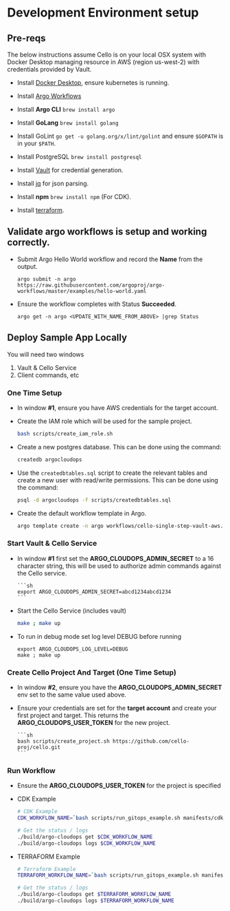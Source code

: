 # Development Environment setup

## Pre-reqs

The below instructions assume Cello is on your local OSX system
with Docker Desktop managing resource in AWS (region us-west-2) with credentials provided by Vault.

- Install [Docker Desktop](https://www.docker.com/products/docker-desktop), ensure kubernetes is running.

- Install [Argo Workflows](https://argoproj.github.io/argo-workflows/installation/)

- Install **Argo CLI** `brew install argo`

- Install **GoLang** `brew install golang`

- Install GoLint `go get -u golang.org/x/lint/golint` and ensure `$GOPATH` is in your `$PATH`.

- Install PostgreSQL `brew install postgresql`

- Install [Vault](https://www.vaultproject.io/downloads) for credential generation.

- Install [jq](https://stedolan.github.io/jq/) for json parsing.

- Install **npm** `brew install npm` (For CDK).

- Install [terraform](https://www.terraform.io/downloads.html).

## Validate argo workflows is setup and working correctly.

- Submit Argo Hello World workflow and record the **Name** from the output.

  ```
  argo submit -n argo https://raw.githubusercontent.com/argoproj/argo-workflows/master/examples/hello-world.yaml
  ```

- Ensure the workflow completes with Status **Succeeded**.

  ```
  argo get -n argo <UPDATE_WITH_NAME_FROM_ABOVE> |grep Status
  ```

## Deploy Sample App Locally

You will need two windows

1. Vault & Cello Service
1. Client commands, etc

### One Time Setup

- In window **#1**, ensure you have AWS credentials for the target account.

- Create the IAM role which will be used for the sample project.

  ```sh
  bash scripts/create_iam_role.sh
  ```

- Create a new postgres database. This can be done using the command:

  ```sh
  createdb argocloudops
  ```

- Use the `createdbtables.sql` script to create the relevant tables and create a new user with read/write permissions. This can be done using the command:

  ```sh
  psql -d argocloudops -f scripts/createdbtables.sql
  ```

- Create the default workflow template in Argo.

  ```sh
  argo template create -n argo workflows/cello-single-step-vault-aws.yaml
  ```

### Start Vault & Cello Service

- In window **#1** first set the **ARGO_CLOUDOPS_ADMIN_SECRET** to a 16
  character string, this will be used to authorize admin commands against
  the Cello service.

      ```sh
      export ARGO_CLOUDOPS_ADMIN_SECRET=abcd1234abcd1234
      ```

- Start the Cello Service (includes vault)

  ```sh
  make ; make up
  ```

- To run in debug mode set log level DEBUG before running

  ```
  export ARGO_CLOUDOPS_LOG_LEVEL=DEBUG
  make ; make up
  ```

### Create Cello Project And Target (One Time Setup)

- In window **#2**, ensure you have the **ARGO_CLOUDOPS_ADMIN_SECRET**
  env set to the same value used above.

- Ensure your credentials are set for the **target account** and create your first
  project and target. This returns the **ARGO_CLOUDOPS_USER_TOKEN** for the new project.

      ```sh
      bash scripts/create_project.sh https://github.com/cello-proj/cello.git
      ```

### Run Workflow

- Ensure the **ARGO_CLOUDOPS_USER_TOKEN** for the project is specified

- CDK Example

  ```sh
  # CDK Example
  CDK_WORKFLOW_NAME=`bash scripts/run_gitops_example.sh manifests/cdk_manifest.yaml e3a419e69a5ae762862dc7cf382304a4e6cc2547 dev`

  # Get the status / logs
  ./build/argo-cloudops get $CDK_WORKFLOW_NAME
  ./build/argo-cloudops logs $CDK_WORKFLOW_NAME
  ```

- TERRAFORM Example

  ```sh
  # Terraform Example
  TERRAFORM_WORKFLOW_NAME=`bash scripts/run_gitops_example.sh manifests/terraform_manifest.yaml e3a419e69a5ae762862dc7cf382304a4e6cc2547 dev`

  # Get the status / logs
  ./build/argo-cloudops get $TERRAFORM_WORKFLOW_NAME
  ./build/argo-cloudops logs $TERRAFORM_WORKFLOW_NAME
  ```

